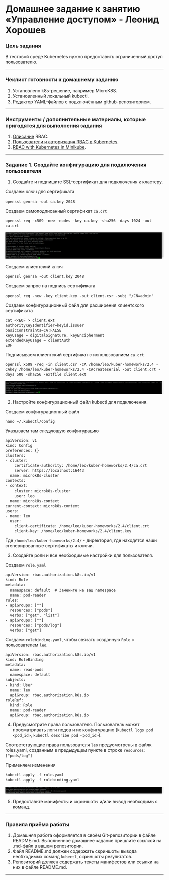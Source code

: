 # Домашнее задание к занятию «Управление доступом» - Леонид Хорошев

### Цель задания

В тестовой среде Kubernetes нужно предоставить ограниченный доступ пользователю.

------

### Чеклист готовности к домашнему заданию

1. Установлено k8s-решение, например MicroK8S.
2. Установленный локальный kubectl.
3. Редактор YAML-файлов с подключённым github-репозиторием.

------

### Инструменты / дополнительные материалы, которые пригодятся для выполнения задания

1. [Описание](https://kubernetes.io/docs/reference/access-authn-authz/rbac/) RBAC.
2. [Пользователи и авторизация RBAC в Kubernetes](https://habr.com/ru/company/flant/blog/470503/).
3. [RBAC with Kubernetes in Minikube](https://medium.com/@HoussemDellai/rbac-with-kubernetes-in-minikube-4deed658ea7b).

------

### Задание 1. Создайте конфигурацию для подключения пользователя

1. Создайте и подпишите SSL-сертификат для подключения к кластеру.

Создаем ключ для сертификата
```
openssl genrsa -out ca.key 2048
```
Создаем самоподписанный сертификат `ca.crt`
```
openssl req -x509 -new -nodes -key ca.key -sha256 -days 1024 -out ca.crt
```

![Alt_text](https://github.com/LeonidKhoroshev/kuber-homeworks/blob/main/2.4/screenshots/k8s1.png)

Создаем клиентский ключ
```
openssl genrsa -out client.key 2048
```

Создаем запрос на подпись сертификата
```
openssl req -new -key client.key -out client.csr -subj "/CN=admin"
```

Создаем конфигурационный файл для расширения клиентского сертификата
```
cat <<EOF > client.ext
authorityKeyIdentifier=keyid,issuer
basicConstraints=CA:FALSE
keyUsage = digitalSignature, keyEncipherment
extendedKeyUsage = clientAuth
EOF
```

Подписываем клиентский сертификат с использованием `ca.crt`
```
openssl x509 -req -in client.csr -CA /home/leo/kuber-homeworks/2.4 -CAkey /home/leo/kuber-homeworks/2.4 -CAcreateserial -out client.crt -days 500 -sha256 -extfile client.ext
```

![Alt_text](https://github.com/LeonidKhoroshev/kuber-homeworks/blob/main/2.4/screenshots/k8s2.png)

2. Настройте конфигурационный файл kubectl для подключения.

Создаем конфигурационный файл
```
nano ~/.kubectl/config
```
Указываем там следующую конфигурацию
```
apiVersion: v1
kind: Config
preferences: {}
clusters:
- cluster:
    certificate-authority: /home/leo/kuber-homeworks/2.4/ca.crt
    server: https://localhost:16443
  name: microk8s-cluster
contexts:
- context:
    cluster: microk8s-cluster
    user: leo
  name: microk8s-context
current-context: microk8s-context
users:
- name: leo
  user:
    client-certificate: /home/leo/kuber-homeworks/2.4/client.crt
    client-key: /home/leo/kuber-homeworks/2.4/client.key
```
Где `/home/leo/kuber-homeworks/2.4/` - директория, где находятся наши сгенерированные сертификаты и ключи.

3. Создайте роли и все необходимые настройки для пользователя.

Создаем `role.yaml`
```
apiVersion: rbac.authorization.k8s.io/v1
kind: Role
metadata:
  namespace: default  # Замените на ваш namespace
  name: pod-reader
rules:
- apiGroups: [""]
  resources: ["pods"]
  verbs: ["get", "list"]
- apiGroups: [""]
  resources: ["pods/log"]
  verbs: ["get"]
```

Создаем `rolebinding.yaml`, чтобы связать созданную `Role` с пользователем `leo`.
```
apiVersion: rbac.authorization.k8s.io/v1
kind: RoleBinding
metadata:
  name: read-pods
  namespace: default
subjects:
- kind: User
  name: leo 
  apiGroup: rbac.authorization.k8s.io
roleRef:
  kind: Role
  name: pod-reader
  apiGroup: rbac.authorization.k8s.io
```

4. Предусмотрите права пользователя. Пользователь может просматривать логи подов и их конфигурацию (`kubectl logs pod <pod_id>`, `kubectl describe pod <pod_id>`).

Соответствующие права пользователя `leo` предусмотрены в файлк roles.yaml, созданным в предыдущем пункте в строке  `resources: ["pods/log"]`

Применяем изменения
```
kubectl apply -f role.yaml
kubectl apply -f rolebinding.yaml
```

![Alt_text](https://github.com/LeonidKhoroshev/kuber-homeworks/blob/main/2.4/screenshots/k8s3.png)

5. Предоставьте манифесты и скриншоты и/или вывод необходимых команд.

------

### Правила приёма работы

1. Домашняя работа оформляется в своём Git-репозитории в файле README.md. Выполненное домашнее задание пришлите ссылкой на .md-файл в вашем репозитории.
2. Файл README.md должен содержать скриншоты вывода необходимых команд `kubectl`, скриншоты результатов.
3. Репозиторий должен содержать тексты манифестов или ссылки на них в файле README.md.

------

